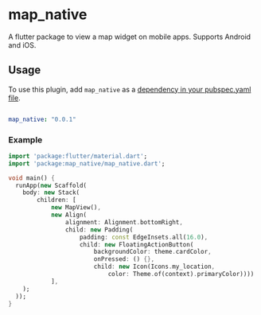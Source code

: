 # map_native

A flutter package to view a map widget on mobile apps. Supports Android and iOS.

## Usage
To use this plugin, add `map_native` as a [dependency in your pubspec.yaml file](https://flutter.io/platform-plugins/).

``` yml

map_native: "0.0.1"

```

### Example

``` dart
import 'package:flutter/material.dart';
import 'package:map_native/map_native.dart';

void main() {
  runApp(new Scaffold(
    body: new Stack(
		children: [
			new MapView(),
			new Align(
				alignment: Alignment.bottomRight,
				child: new Padding(
					padding: const EdgeInsets.all(16.0),
					child: new FloatingActionButton(
						backgroundColor: theme.cardColor,
						onPressed: () {},
						child: new Icon(Icons.my_location,
							color: Theme.of(context).primaryColor))))
			],
    );
  ));
}

```